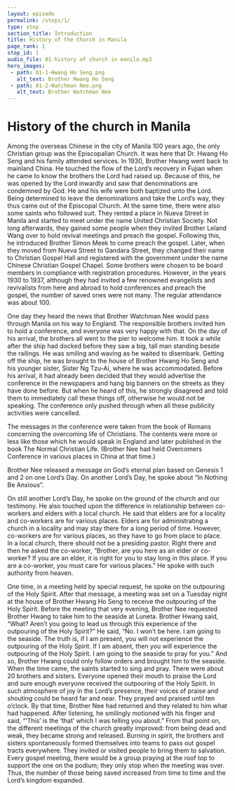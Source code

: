 ```yaml
---
layout: episode
permalink: /stops/1/
type: stop
section_title: Introduction
title: History of the Church in Manila
page_rank: 1
stop_id: 1
audio_file: 01-history of church in manila.mp3
hero_images:
 - path: 01-1-Hwang Ho Seng.png
   alt_text: Brother Hwang Ho Seng
 - path: 01-2-Watchman Nee.png
   alt_text: Brother Watchman Nee
---
```


# History of the church in Manila

Among the overseas Chinese in the city of Manila 100 years ago, the only Christian group was the Episcopalian Church. It was here that Dr. Hwang Ho Seng and his family attended services. In 1930, Brother Hwang went back to mainland China. He touched the flow of the Lord’s recovery in Fujian when he came to know the brothers the Lord had raised up. Because of this, he was opened by the Lord inwardly and saw that denominations are condemned by God. He and his wife were both baptized unto the Lord. Being determined to leave the denominations and take the Lord’s way, they thus came out of the Episcopal Church. At the same time, there were also some saints who followed suit. They rented a place in Nueva Street in Manila and started to meet under the name United Christian Society. Not long afterwards, they gained some people when they invited Brother Leland Wang over to hold revival meetings and preach the gospel. Following this, he introduced Brother Simon Meek to come preach the gospel. Later, when they moved from Nueva Street to Gandara Street, they changed their name to Christian Gospel Hall and registered with the government under the name Chinese Christian Gospel Chapel. Some brothers were chosen to be board members in compliance with registration procedures. However, in the years 1930 to 1937, although they had invited a few renowned evangelists and revivalists from here and abroad to hold conferences and preach the gospel, the number of saved ones were not many. The regular attendance was about 100.

One day they heard the news that Brother Watchman Nee would pass through Manila on his way to England. The responsible brothers invited him to hold a conference, and everyone was very happy with that. On the day of his arrival, the brothers all went to the pier to welcome him. It took a while after the ship had docked before they saw a big, tall man standing beside the railings. He was smiling and waving as he waited to disembark. Getting off the ship, he was brought to the house of Brother Hwang Ho Seng and his younger sister, Sister Ng Tzu-Ai, where he was accommodated. Before his arrival, it had already been decided that they would advertise the conference in the newspapers and hang big banners on the streets as they have done before. But when he heard of this, he strongly disagreed and told them to immediately call these things off, otherwise he would not be speaking. The conference only pushed through when all these publicity activities were cancelled.

The messages in the conference were taken from the book of Romans concerning the overcoming life of Christians. The contents were more or less like those which he would speak in England and later published in the book The Normal Christian Life. (Brother Nee had held Overcomers Conference in various places in China at that time.)

Brother Nee released a message on God’s eternal plan based on Genesis 1 and 2 on one Lord’s Day. On another Lord’s Day, he spoke about “In Nothing Be Anxious”.

On still another Lord’s Day, he spoke on the ground of the church and our testimony. He also touched upon the difference in relationship between co-workers and elders with a local church. He said that elders are for a locality and co-workers are for various places. Elders are for administrating a church in a locality and may stay there for a long period of time. However, co-workers are for various places, so they have to go from place to place. In a local church, there should not be a presiding pastor. Right there and then he asked the co-worker, “Brother, are you here as an elder or co-worker? If you are an elder, it is right for you to stay long in this place. If you are a co-worker, you must care for various places.” He spoke with such authority from heaven.

One time, in a meeting held by special request, he spoke on the outpouring of the Holy Spirit. After that message, a meeting was set on a Tuesday night at the house of Brother Hwang Ho Seng to receive the outpouring of the Holy Spirit. Before the meeting that very evening, Brother Nee requested Brother Hwang to take him to the seaside at Luneta. Brother Hwang said, “What? Aren’t you going to lead us through this experience of the outpouring of the Holy Spirit?” He said, “No. I won’t be here. I am going to the seaside. The truth is, if I am present, you will not experience the outpouring of the Holy Spirit. If I am absent, then you will experience the outpouring of the Holy Spirit. I am going to the seaside to pray for you.” And so, Brother Hwang could only follow orders and brought him to the seaside. When the time came, the saints started to sing and pray. There were about 20 brothers and sisters. Everyone opened their mouth to praise the Lord and sure enough everyone received the outpouring of the Holy Spirit. In such atmosphere of joy in the Lord’s presence, their voices of praise and shouting could be heard far and near. They prayed and praised until ten o’clock. By that time, Brother Nee had returned and they related to him what had happened. After listening, he smilingly motioned with his finger and said, “‘This’ is the ‘that’ which I was telling you about.” From that point on, the different meetings of the church greatly improved: from being dead and weak, they became strong and released.  Burning in spirit, the brothers and sisters spontaneously formed themselves into teams to pass out gospel tracts everywhere. They invited or visited people to bring them to salvation. Every gospel meeting, there would be a group praying at the roof top to support the one on the podium; they only stop when the meeting was over. Thus, the number of those being saved increased from time to time and the Lord’s kingdom expanded.
